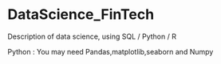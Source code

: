 # DataScience_FinTech
Description of data science, using SQL / Python / R


Python : You may need Pandas,matplotlib,seaborn and Numpy
